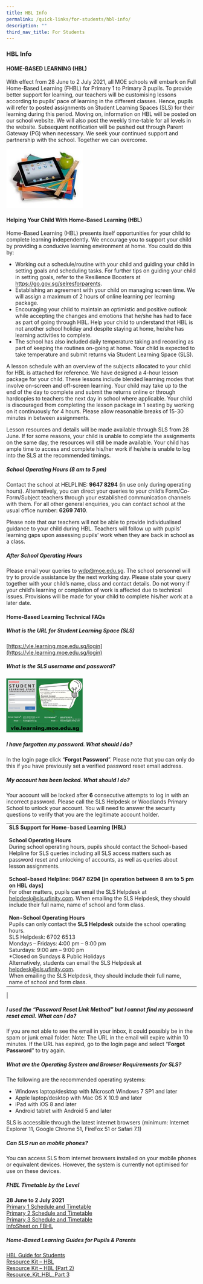 ```yaml
---
title: HBL Info
permalink: /quick-links/for-students/hbl-info/
description: ""
third_nav_title: For Students
---
```

### **HBL Info**
#### **HOME-BASED LEARNING (HBL)**
With effect from 28 June to 2 July 2021, all MOE schools will embark on Full Home-Based Learning (FHBL) for Primary 1 to Primary 3 pupils. To provide better support for learning, our teachers will be customising lessons according to pupils’ pace of learning in the different classes. Hence, pupils will refer to posted assignments on Student Learning Spaces (SLS) for their learning during this period. Moving on, information on HBL will be posted on our school website. We will also post the weekly time-table for all levels in the website. Subsequent notification will be pushed out through Parent Gateway (PG) when necessary. We seek your continued support and partnership with the school. Together we can overcome.

<img style="width:40%" src="/images/hbl1.jpg">

#### **Helping Your Child With Home-Based Learning (HBL)**
Home-Based Learning (HBL) presents itself opportunities for your child to complete learning independently. We encourage you to support your child by providing a conducive learning environment at home. You could do this by:

* Working out a schedule/routine with your child and guiding your child in setting goals and scheduling tasks. For further tips on guiding your child in setting goals, refer to the Resilience Boosters at https://go.gov.sg/selresforparents.
* Establishing an agreement with your child on managing screen time. We will assign a maximum of 2 hours of online learning per learning package. 
* Encouraging your child to maintain an optimistic and positive outlook while accepting the changes and emotions that he/she has had to face as part of going through HBL. Help your child to understand that HBL is not another school holiday and despite staying at home, he/she has learning activities to complete.
* The school has also included daily temperature taking and recording as part of keeping the routines on-going at home. Your child is expected to take temperature and submit returns via Student Learning Space (SLS).

A lesson schedule with an overview of the subjects allocated to your child for HBL is attached for reference. We have designed a 4-hour lesson package for your child. These lessons include blended learning modes that involve on-screen and off-screen learning. Your child may take up to the end of the day to complete and submit the returns online or through hardcopies to teachers the next day in school where applicable. Your child is discouraged from completing the lesson package in 1 seating by working on it continuously for 4 hours. Please allow reasonable breaks of 15-30 minutes in between assignments.

Lesson resources and details will be made available through SLS from 28 June. If for some reasons, your child is unable to complete the assignments on the same day, the resources will still be made available. Your child has ample time to access and complete his/her work if he/she is unable to log into the SLS at the recommended timings.

##### **School Operating Hours (8 am to 5 pm)**
Contact the school at HELPLINE: **9647 8294** (in use only during operating hours). Alternatively, you can direct your queries to your child’s Form/Co-Form/Subject teachers through your established communication channels with them. For all other general enquiries, you can contact school at the usual office number: **6269 7410**.

Please note that our teachers will not be able to provide individualised guidance to your child during HBL. Teachers will follow up with pupils’ learning gaps upon assessing pupils’ work when they are back in school as a class.

##### **After School Operating Hours**
Please email your queries to [wdp@moe.edu.sg](mailto:wdp@moe.edu.sg). The school personnel will try to provide assistance by the next working day. Please state your query together with your child’s name, class and contact details. Do not worry if your child’s learning or completion of work is affected due to technical issues. Provisions will be made for your child to complete his/her work at a later date.

#### **Home-Based Learning Technical FAQs**
##### **What is the URL for Student Learning Space (SLS)**
[https://vle.learning.moe.edu.sg/login](https://vle.learning.moe.edu.sg/login)

##### **What is the SLS username and password?**

<img style="width:40%" src="/images/hbl2.jpg">

##### **I have forgotten my password. What should I do?**
In the login page click “**Forgot Password**”. Please note that you can only do this if you have previously set a verified password reset email address.

##### **My account has been locked. What should I do?**
Your account will be locked after **6** consecutive attempts to log in with an incorrect password. Please call the SLS Helpdesk or Woodlands Primary School to unlock your account. You will need to answer the security questions to verify that you are the legitimate account holder.

|  |
|---|
| **SLS Support for Home-based Learning (HBL)**<br><br>**School Operating Hours**<br>During school operating hours, pupils should contact the School-based Helpline for SLS queries including all SLS access matters such as password reset and unlocking of accounts, as well as queries about lesson assignments.<br><br>**School-based Helpline: 9647 8294 [in operation between 8 am to 5 pm on HBL days]**<br>For other matters, pupils can email the SLS Helpdesk at [helpdesk@sls.ufinity.com](mailto:helpdesk@sls.ufinity.com). When emailing the SLS Helpdesk, they should include their full name, name of school and form class.<br><br>**Non-School Operating Hours**<br>Pupils can only contact the **SLS Helpdesk** outside the school operating hours.<br>SLS Helpdesk: 6702 6513<br>Mondays – Fridays: 4:00 pm – 9:00 pm<br>Saturdays: 9:00 am – 9:00 pm<br>*Closed on Sundays & Public Holidays<br>Alternatively, students can email the SLS Helpdesk at [helpdesk@sls.ufinity.com](mailto:helpdesk@sls.ufinity.com).<br>When emailing the SLS Helpdesk, they should include their full name, name of school and form class. |
|

##### **I used the “Password Reset Link Method” but I cannot find my password reset email. What can I do?**
If you are not able to see the email in your inbox, it could possibly be in the spam or junk email folder. Note: The URL in the email will expire within 10 minutes. If the URL has expired, go to the login page and select “**Forgot Password**” to try again.

##### **What are the Operating System and Browser Requirements for SLS?**
The following are the recommended operating systems:
*   Windows laptop/desktop with Microsoft Windows 7 SP1 and later
*   Apple laptop/desktop with Mac OS X 10.9 and later
*   iPad with iOS 8 and later
*   Android tablet with Android 5 and later

SLS is accessible through the latest internet browsers (minimum: Internet Explorer 11, Google Chrome 51, FireFox 51 or Safari 7.1)

##### **Can SLS run on mobile phones?**
You can access SLS from internet browsers installed on your mobile phones or equivalent devices. However, the system is currently not optimised for use on these devices.

##### **FHBL Timetable by the Level**
**28 June to 2 July 2021**<br>
[Primary 1 Schedule and Timetable](https://woodlandspri.moe.edu.sg/qql/slot/u278/Quicklinks/For%20Students/HBL%20Info/Primary-1-Schedule-and-Timetable.pdf)<br>
[Primary 2 Schedule and Timetable](https://woodlandspri.moe.edu.sg/qql/slot/u278/Quicklinks/For%20Students/HBL%20Info/Primary-2-Schedule-and-Timetable.pdf)<br>
[Primary 3 Schedule and Timetable](https://woodlandspri.moe.edu.sg/qql/slot/u278/Quicklinks/For%20Students/HBL%20Info/Primary-3-Schedule-and-Timetable.pdf)<br>
[InfoSheet on FBHL](https://woodlandspri.moe.edu.sg/qql/slot/u278/Quicklinks/For%20Students/HBL%20Info/InfoSheet-on-FBHL.pdf)

##### **Home-Based Learning Guides for Pupils & Parents**
[HBL Guide for Students](https://woodlandspri.moe.edu.sg/qql/slot/u278/Quicklinks/For%20Students/HBL%20Info/HBL-Guide-for-Students-v5.pdf)<br>
[Resource Kit – HBL](https://woodlandspri.moe.edu.sg/qql/slot/u278/Quicklinks/For%20Students/HBL%20Info/Resource-Kit-HBL.pdf)<br>
[Resource Kit – HBL (Part 2)](https://woodlandspri.moe.edu.sg/qql/slot/u278/Quicklinks/For%20Students/HBL%20Info/Resource-Kit-HBL-Part-2.pdf)<br>
[Resource\_Kit\_HBL\_Part 3](https://woodlandspri.moe.edu.sg/qql/slot/u278/Quicklinks/For%20Students/HBL%20Info/Resource_Kit_-_HBL__Part_3_.pdf)